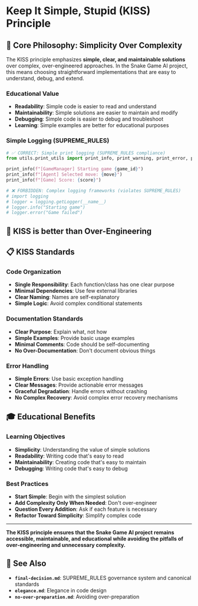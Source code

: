 # Keep It Simple, Stupid (KISS) Principle

## 🎯 **Core Philosophy: Simplicity Over Complexity**

The KISS principle emphasizes **simple, clear, and maintainable solutions** over complex, over-engineered approaches. In the Snake Game AI project, this means choosing straightforward implementations that are easy to understand, debug, and extend.

### **Educational Value**
- **Readability**: Simple code is easier to read and understand
- **Maintainability**: Simple solutions are easier to maintain and modify
- **Debugging**: Simple code is easier to debug and troubleshoot
- **Learning**: Simple examples are better for educational purposes


### **Simple Logging (SUPREME_RULES)**
```python
# ✅ CORRECT: Simple print logging (SUPREME_RULES compliance)
from utils.print_utils import print_info, print_warning, print_error, print_success

print_info(f"[GameManager] Starting game {game_id}")
print_info(f"[Agent] Selected move: {move}")
print_info(f"[Game] Score: {score}")

# ❌ FORBIDDEN: Complex logging frameworks (violates SUPREME_RULES)
# import logging
# logger = logging.getLogger(__name__)
# logger.info("Starting game")
# logger.error("Game failed")
```


## 🎯 **KISS is better than Over-Engineering**

## 📋 **KISS Standards**

### **Code Organization**
- **Single Responsibility**: Each function/class has one clear purpose
- **Minimal Dependencies**: Use few external libraries
- **Clear Naming**: Names are self-explanatory
- **Simple Logic**: Avoid complex conditional statements

### **Documentation Standards**
- **Clear Purpose**: Explain what, not how
- **Simple Examples**: Provide basic usage examples
- **Minimal Comments**: Code should be self-documenting
- **No Over-Documentation**: Don't document obvious things

### **Error Handling**
- **Simple Errors**: Use basic exception handling
- **Clear Messages**: Provide actionable error messages
- **Graceful Degradation**: Handle errors without crashing
- **No Complex Recovery**: Avoid complex error recovery mechanisms

## 🎓 **Educational Benefits**

### **Learning Objectives**
- **Simplicity**: Understanding the value of simple solutions
- **Readability**: Writing code that's easy to read
- **Maintainability**: Creating code that's easy to maintain
- **Debugging**: Writing code that's easy to debug

### **Best Practices**
- **Start Simple**: Begin with the simplest solution
- **Add Complexity Only When Needed**: Don't over-engineer
- **Question Every Addition**: Ask if each feature is necessary
- **Refactor Toward Simplicity**: Simplify complex code

---

**The KISS principle ensures that the Snake Game AI project remains accessible, maintainable, and educational while avoiding the pitfalls of over-engineering and unnecessary complexity.**

## 🔗 **See Also**

- **`final-decision.md`**: SUPREME_RULES governance system and canonical standards
- **`elegance.md`**: Elegance in code design
- **`no-over-preparation.md`**: Avoiding over-preparation
